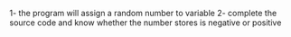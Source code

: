 1- the program will assign a random number to variable
2- complete the source code and know whether the number stores is negative or positive
